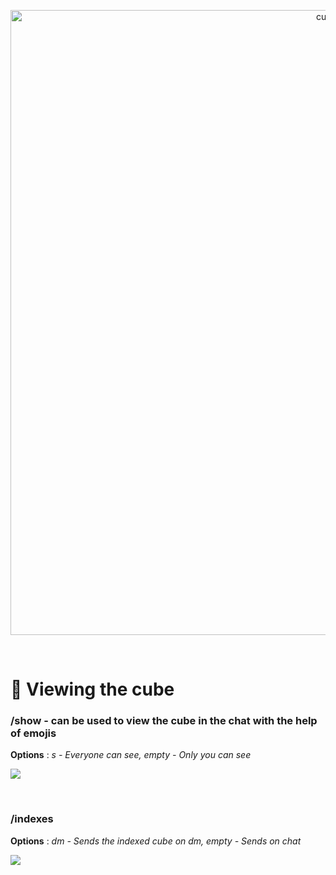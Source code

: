 <p align="center">
  <img width="1000" src="https://cdn.discordapp.com/attachments/812010489248088088/878341674269548554/cfop.png" alt="cubot">
</p>
<br> 


# 👀 Viewing the cube

### /show - can be used to view the cube in the chat with the help of emojis 

__Options__ : *s - Everyone can see, empty - Only you can see*

![](https://cdn.discordapp.com/attachments/812010489248088088/879349180437528607/Discord_zZOqp4Ih0w.png)

<br>

### /indexes 
__Options__ : *dm - Sends the indexed cube on dm, empty - Sends on chat*

![](https://cdn.discordapp.com/attachments/812010489248088088/879349189493018644/Discord_xIDRSvoByy.png)
